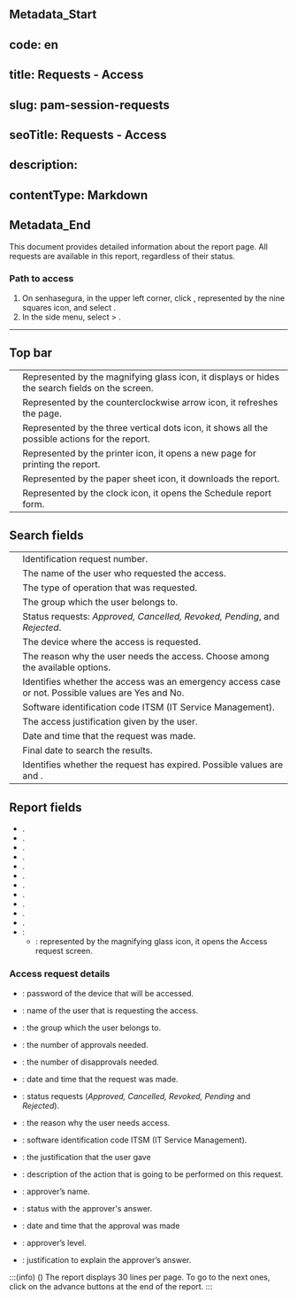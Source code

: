 ## Metadata_Start 
## code: en
## title: Requests - Access 
## slug: pam-session-requests 
## seoTitle: Requests - Access 
## description:  
## contentType: Markdown 
## Metadata_End
This document provides detailed information about the  report page. All requests are available in this report, regardless of their status.

### Path to access

1. On senhasegura, in the upper left corner, click , represented by the nine squares icon, and select .
2. In the side menu, select  > .

---
## Top bar
|  |  |
| --- | --- |
|  | Represented by the magnifying glass icon, it displays or hides the search fields on the screen. |
|  | Represented by the counterclockwise arrow icon, it refreshes the page. |
|  | Represented by the three vertical dots icon, it shows all the possible actions for the report. |
|  | Represented by the printer icon, it opens a new page for printing the report. |
|  | Represented by the paper sheet icon, it downloads the report. |
|  | Represented by the clock icon, it opens the Schedule report form. |


## Search fields

|  |  |
| --- | --- |
|  | Identification request number.|
|  | The name of the user who requested the access.|
|  | The type of operation that was requested.|
|  | The group which the user belongs to.|
|  | Status requests: *Approved, Cancelled, Revoked, Pending*, and *Rejected*. |
|  | The device where the access is requested.|
|  | The reason why the user needs the access. Choose among the available options. |
|  | Identifies whether the access was an emergency access case or not. Possible values are Yes and No. |
|  | Software identification code ITSM (IT Service Management).|
|  | The access justification given by the user.|
|  | Date and time that the request was made.|
|  | Final date to search the results.|
|  | Identifies whether the request has expired. Possible values are  and . |


## Report fields

* .
* .
* .
* .
* .
* .
* .
* .
* .
* .
* .
* :
    * : represented by the magnifying glass icon, it opens the Access request screen.

### Access request details


* : password of the device that will be accessed.
* : name of the user that is requesting the access.
* : the group which the user belongs to.
* : the number of approvals needed.
* : the number of disapprovals needed.
* : date and time that the request was made.
* : status requests (*Approved, Cancelled, Revoked, Pending* and *Rejected*).



* : the reason why the user needs access.
* : software identification code ITSM (IT Service Management).
* : the justification that the user gave
* : description of the action that is going to be performed on this request.



* : approver’s name.
* : status with the approver's answer.
* : date and time that the approval was made
* : approver’s level.
* : justification to explain the approver’s answer.

:::(info) ()
The report displays 30 lines per page. To go to the next ones, click on the advance buttons at the end of the report.
:::
